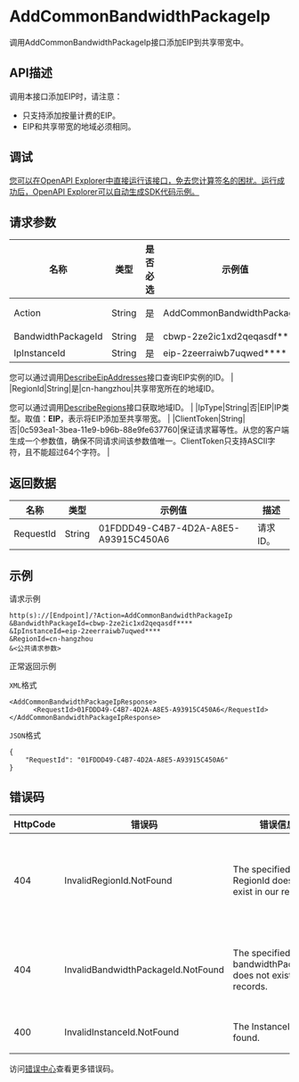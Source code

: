 # AddCommonBandwidthPackageIp

调用AddCommonBandwidthPackageIp接口添加EIP到共享带宽中。

## API描述

调用本接口添加EIP时，请注意：

-   只支持添加按量计费的EIP。
-   EIP和共享带宽的地域必须相同。

## 调试

[您可以在OpenAPI Explorer中直接运行该接口，免去您计算签名的困扰。运行成功后，OpenAPI Explorer可以自动生成SDK代码示例。](https://api.aliyun.com/#product=Vpc&api=AddCommonBandwidthPackageIp&type=RPC&version=2016-04-28)

## 请求参数

|名称|类型|是否必选|示例值|描述|
|--|--|----|---|--|
|Action|String|是|AddCommonBandwidthPackageIp|要执行的操作，取值：**AddCommonBandwidthPackageIp**。 |
|BandwidthPackageId|String|是|cbwp-2ze2ic1xd2qeqasdf\*\*\*\*|共享带宽的ID。 |
|IpInstanceId|String|是|eip-2zeerraiwb7uqwed\*\*\*\*|EIP实例的ID。

 您可以通过调用[DescribeEipAddresses](~~36018~~)接口查询EIP实例的ID。 |
|RegionId|String|是|cn-hangzhou|共享带宽所在的地域ID。

 您可以通过调用[DescribeRegions](~~36063~~)接口获取地域ID。 |
|IpType|String|否|EIP|IP类型。取值：**EIP**，表示将EIP添加至共享带宽。 |
|ClientToken|String|否|0c593ea1-3bea-11e9-b96b-88e9fe637760|保证请求幂等性。从您的客户端生成一个参数值，确保不同请求间该参数值唯一。ClientToken只支持ASCII字符，且不能超过64个字符。 |

## 返回数据

|名称|类型|示例值|描述|
|--|--|---|--|
|RequestId|String|01FDDD49-C4B7-4D2A-A8E5-A93915C450A6|请求ID。 |

## 示例

请求示例

```
http(s)://[Endpoint]/?Action=AddCommonBandwidthPackageIp
&BandwidthPackageId=cbwp-2ze2ic1xd2qeqasdf****
&IpInstanceId=eip-2zeerraiwb7uqwed****
&RegionId=cn-hangzhou
&<公共请求参数>
```

正常返回示例

`XML`格式

```
<AddCommonBandwidthPackageIpResponse>
      <RequestId>01FDDD49-C4B7-4D2A-A8E5-A93915C450A6</RequestId>
</AddCommonBandwidthPackageIpResponse>
```

`JSON`格式

```
{
    "RequestId": "01FDDD49-C4B7-4D2A-A8E5-A93915C450A6"
}
```

## 错误码

|HttpCode|错误码|错误信息|描述|
|--------|---|----|--|
|404|InvalidRegionId.NotFound|The specified RegionId does not exist in our records.|指定的 RegionId 不存在，请您检查此产品在该地域是否可用。|
|404|InvalidBandwidthPackageId.NotFound|The specified bandwidthPackageId does not exist in our records.|该共享带宽包不存在，请您检查输入参数是否正确。|
|400|InvalidInstanceId.NotFound|The InstanceId is not found.|实例InstanceId找不到。|

访问[错误中心](https://error-center.aliyun.com/status/product/Vpc)查看更多错误码。


